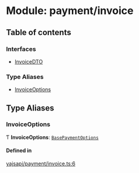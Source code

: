 # Module: payment/invoice

## Table of contents

### Interfaces

- [InvoiceDTO](../interfaces/payment_invoice.InvoiceDTO)

### Type Aliases

- [InvoiceOptions](payment_invoice#invoiceoptions)

## Type Aliases

### InvoiceOptions

Ƭ **InvoiceOptions**: [`BasePaymentOptions`](../interfaces/payment_config.BasePaymentOptions)

#### Defined in

[yajsapi/payment/invoice.ts:6](https://github.com/golemfactory/yajsapi/blob/2663a15/yajsapi/payment/invoice.ts#L6)
